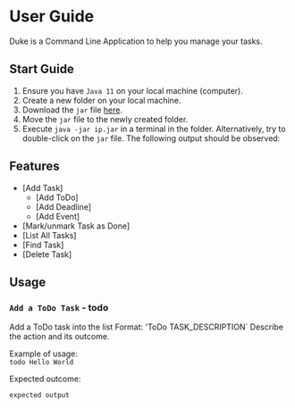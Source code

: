 # User Guide

Duke is a Command Line Application to help you manage your tasks.

## Start Guide

1. Ensure you have `Java 11` on your local machine (computer).
2. Create a new folder on your local machine.
3. Download the `jar` file [here](https://github.com/zicotjia/ip/releases/tag/A-Release).
4. Move the `jar` file to the newly created folder.
5. Execute `java -jar ip.jar` in a terminal in the folder. Alternatively, try to double-click on the `jar` file. The following output should be observed:

## Features 

* [Add Task]
  * [Add ToDo]
  * [Add Deadline]
  * [Add Event]
* [Mark/unmark Task as Done]
* [List All Tasks]
* [Find Task]
* [Delete Task]

## Usage

### `Add a ToDo Task` - todo
Add a ToDo task into the list
Format: 'ToDo TASK_DESCRIPTION`
Describe the action and its outcome.

Example of usage: 
<br>
`todo Hello World`

Expected outcome:


```
expected output
```
